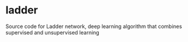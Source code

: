 # ladder
Source code for Ladder network, deep learning algorithm that combines supervised and unsupervised learning
